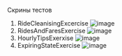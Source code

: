 Скрины тестов
1. RideCleanisingExcercise
![image](https://github.com/Bivrey/Big_data/assets/99673633/34a6ca78-2208-4dba-9ee1-87476a7a7300)
2. RidesAndFaresExercise
![image](https://github.com/Bivrey/Big_data/assets/99673633/c0d10cb3-fd43-4a5f-b80c-fae140654b0c)
3. HourlyTipsExerxise
![image](https://github.com/Bivrey/Big_data/assets/99673633/572bc4f8-1cae-4984-9c87-11fae4b8c760)
4. ExpiringStateExercise
![image](https://github.com/Bivrey/Big_data/assets/99673633/ef6f831d-44f9-4bfe-890f-28d3e9f88d69)
